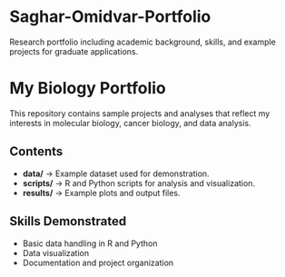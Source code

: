 # Saghar-Omidvar-Portfolio
Research portfolio including academic background, skills, and example projects for graduate applications.
# My Biology Portfolio
This repository contains sample projects and analyses that reflect my interests 
in molecular biology, cancer biology, and data analysis.

## Contents
- **data/** → Example dataset used for demonstration.
- **scripts/** → R and Python scripts for analysis and visualization.
- **results/** → Example plots and output files.

## Skills Demonstrated
- Basic data handling in R and Python
- Data visualization
- Documentation and project organization
